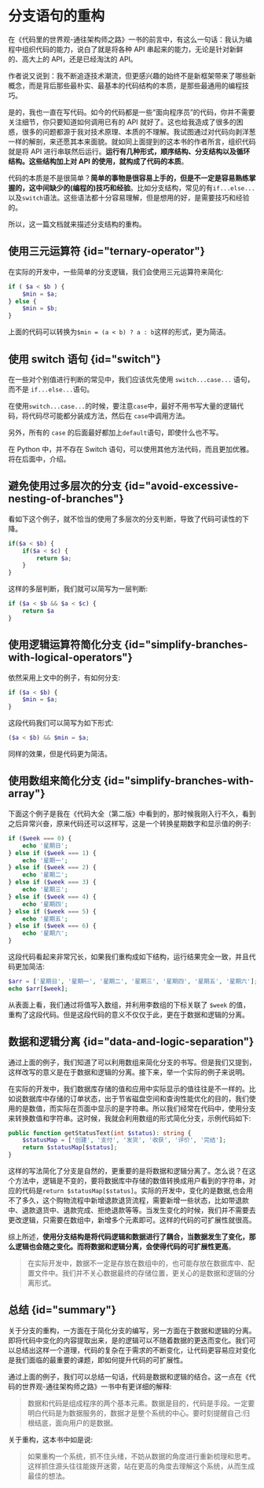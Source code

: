 # 分支语句的重构

在《代码里的世界观-通往架构师之路》一书的前言中，有这么一句话：我认为编程中组织代码的能力，说白了就是将各种 API 串起来的能力，无论是针对新鲜的、高大上的 API，还是已经淘汰的 API。

作者说又说到：我不断追逐技术潮流，但更感兴趣的始终不是新框架带来了哪些新概念，而是背后那些最朴实、最基本的代码结构的本质，是那些最通用的编程技巧。

是的，我也一直在写代码。如今的代码都是一些“面向程序员”的代码，你并不需要关注细节，你只要知道如何调用已有的 API 就好了。这也给我造成了很多的困惑，很多的问题都源于我对技术原理、本质的不理解。我试图通过对代码向剥洋葱一样的解剖，来还愿其本来面貌。就如同上面提到的这本书的作者所言，组织代码就是将 API 进行串联然后运行。**运行有几种形式，顺序结构、分支结构以及循环结构。这些结构加上对 API 的使用，就构成了代码的本质**。

代码的本质是不是很简单？**简单的事物是很容易上手的，但是不一定是容易熟练掌握的，这中间缺少的(编程的)技巧和经验**。比如分支结构，常见的有`if...else...`以及`switch`语法。这些语法都十分容易理解，但是想用的好，是需要技巧和经验的。

所以，这一篇文档就来描述分支结构的重构。

## 使用三元运算符 {id="ternary-operator"}

在实际的开发中，一些简单的分支逻辑，我们会使用三元运算符来简化:

```php
if ( $a < $b ) {
	$min = $a;
} else {
	$min = $b;
}
```

上面的代码可以转换为`$min = (a < b) ? a : b`这样的形式，更为简洁。

## 使用 switch 语句 {id="switch"}

在一些对个别值进行判断的常见中，我们应该优先使用 `switch...case...` 语句，而不是 `if...else...`语句。

在使用`switch...case...`的时候，要注意`case`中，最好不用书写大量的逻辑代码，将代码尽可能都分装成方法，然后在 `case`中调用方法。

另外，所有的 `case` 的后面最好都加上`default`语句，即使什么也不写。

在 Python 中，并不存在 Switch 语句，可以使用其他方法代码，而且更加优雅。将在后面中，介绍。

## 避免使用过多层次的分支 {id="avoid-excessive-nesting-of-branches"}

看如下这个例子，就不恰当的使用了多层次的分支判断，导致了代码可读性的下降。

```php
if($a < $b) {
	if($a < $c) {
		return $a;
	}
}
```

这样的多层判断，我们就可以简写为一层判断:

```php
if ($a < $b && $a < $c) {
	return $a
}
```

## 使用逻辑运算符简化分支 {id="simplify-branches-with-logical-operators"}

依然采用上文中的例子，有如何分支:

```php
if ($a < $b) {
	$min = $a;
}
```

这段代码我们可以简写为如下形式:

```php
($a < $b) && $min = $a;
```

同样的效果，但是代码更为简洁。

## 使用数组来简化分支 {id="simplify-branches-with-array"}

下面这个例子是我在《代码大全（第二版》中看到的，那时候我刚入行不久，看到之后异常兴奋，原来代码还可以这样写，这是一个转换星期数字和显示值的例子:

```php
if ($week === 0) {
	echo '星期日';
} else if ($week === 1) {
	echo '星期一';
} else if ($week === 2) {
	echo '星期二';
} else if ($week === 3) {
	echo '星期三';
} else if ($week === 4) {
	echo '星期四';
} else if ($week === 5) {
	echo '星期五';
} else if ($week === 6) {
	echo '星期六';
}
```

这段代码看起来非常冗长，如果我们重构成如下结构，运行结果完全一致，并且代码更加简洁:

```php
$arr = ['星期日', '星期一', '星期二', '星期三', '星期四', '星期五', '星期六'];
echo $arr[$week];
```

从表面上看，我们通过将值写入数组，并利用李数组的下标关联了 `$week` 的值，重构了这段代码。但是这段代码的意义不仅仅于此，更在于数据和逻辑的分离。

## 数据和逻辑分离 {id="data-and-logic-separation"}

通过上面的例子，我们知道了可以利用数组来简化分支的书写。但是我们又提到，这样改写的意义是在于数据和逻辑的分离。接下来，举一个实际的例子来说明。

在实际的开发中，我们数据库存储的值和应用中实际显示的值往往是不一样的。比如说数据库中存储的订单状态，出于节省磁盘空间和查询性能优化的目的，我们使用的是数值，而实际在页面中显示的是字符串。所以我们经常在代码中，使用分支来转换数值和字符串。这时候，我就会利用数组的形式简化分支，示例代码如下:

```php
public function getStatusText(int $status): string {
	$statusMap = ['创建', '支付', '发货', '收获', '评价', '完结'];
	return $statusMap[$status];
}
```

这样的写法简化了分支是自然的，更重要的是将数据和逻辑分离了。怎么说？在这个方法中，逻辑是不变的，要将数据库中存储的数值转换成用户看到的字符串，对应的代码是`return $statusMap[$status]`。实际的开发中，变化的是数据,也会用不了多久，这个购物流程中新增退款退货流程，需要新增一些状态，比如带退款中、退款退货中、退款完成、拒绝退款等等。当发生变化的时候，我们并不需要去更改逻辑，只需要在数组中，新增多个元素即可。这样的代码的可扩展性就很高。

综上所述，**使用分支结构是将代码逻辑和数据进行了耦合，当数据发生了变化，那么逻辑也会随之变化。而将数据和逻辑分离，会使得代码的可扩展性更高**。

> 在实际开发中，数据不一定是存放在数组中的，也可能存放在数据库中、配置文件中。我们并不关心数据最终的存储位置，更关心的是数据和逻辑的分离形式。


## 总结 {id="summary"}

关于分支的重构，一方面在于简化分支的编写，另一方面在于数据和逻辑的分离。即将代码中变化的内容提取出来，是的逻辑可以不随着数据的更迭而变化。我们可以总结出这样一个道理，代码的复杂在于需求的不断变化，让代码更容易应对变化是我们面临的最重要的课题，即如何提升代码的可扩展性。

通过上面的例子，我们可以总结一句话，代码是数据和逻辑的结合。这一点在《代码的世界观-通往架构师之路》一书中有更详细的解释:

> 数据和代码是组成程序的两个基本元素。数据是目的，代码是手段。一定要明白代码是为数据服务的，数据才是整个系统的中心。要时刻提醒自己:归根结底，面向用户的是数据。


关于重构，这本书中如是说:

> 如果重构一个系统，抓不住头绪，不妨从数据的角度进行重新梳理和思考。这样抓住源头往往能拨开迷雾，站在更高的角度去理解这个系统，从而生成最佳的想法。